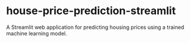 # house-price-prediction-streamlit
A Streamlit web application for predicting housing prices using a trained machine learning model.
